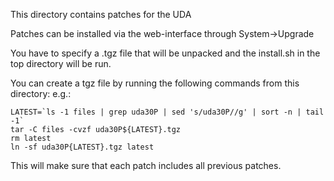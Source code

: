 This directory contains patches for the UDA

Patches can be installed via the web-interface through System->Upgrade

You have to specify a .tgz file that will be unpacked and the install.sh
in the top directory will be run.

You can create a tgz file by running the following commands from this directory:
e.g.:

```
LATEST=`ls -1 files | grep uda30P | sed 's/uda30P//g' | sort -n | tail -1`
tar -C files -cvzf uda30P${LATEST}.tgz
rm latest
ln -sf uda30P{LATEST}.tgz latest
```

This will make sure that each patch includes all previous patches.
